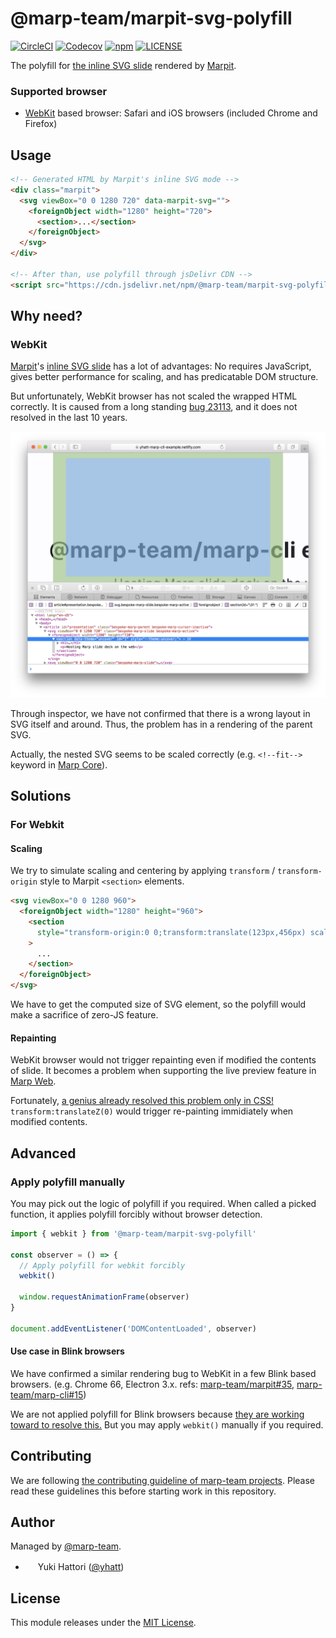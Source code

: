 # @marp-team/marpit-svg-polyfill

[![CircleCI](https://img.shields.io/circleci/project/github/marp-team/marpit-svg-polyfill/main.svg?style=flat-square&logo=circleci)](https://circleci.com/gh/marp-team/marpit-svg-polyfill/)
[![Codecov](https://img.shields.io/codecov/c/github/marp-team/marpit-svg-polyfill/main.svg?style=flat-square&logo=codecov)](https://codecov.io/gh/marp-team/marpit-svg-polyfill)
[![npm](https://img.shields.io/npm/v/@marp-team/marpit-svg-polyfill.svg?style=flat-square&logo=npm)](https://www.npmjs.com/package/@marp-team/marpit-svg-polyfill)
[![LICENSE](https://img.shields.io/github/license/marp-team/marpit-svg-polyfill.svg?style=flat-square)](./LICENSE)

The polyfill for [the inline SVG slide][inline-svg] rendered by [Marpit].

[marpit]: https://github.com/marp-team/marpit
[inline-svg]: https://marpit.marp.app/inline-svg

### Supported browser

- [WebKit](#webkit) based browser: Safari and iOS browsers (included Chrome and Firefox)

## Usage

```html
<!-- Generated HTML by Marpit's inline SVG mode -->
<div class="marpit">
  <svg viewBox="0 0 1280 720" data-marpit-svg="">
    <foreignObject width="1280" height="720">
      <section>...</section>
    </foreignObject>
  </svg>
</div>

<!-- After than, use polyfill through jsDelivr CDN -->
<script src="https://cdn.jsdelivr.net/npm/@marp-team/marpit-svg-polyfill/lib/polyfill.browser.js"></script>
```

## Why need?

### WebKit

[Marpit]'s [inline SVG slide][inline-svg] has a lot of advantages: No requires JavaScript, gives better performance for scaling, and has predicatable DOM structure.

But unfortunately, WebKit browser has not scaled the wrapped HTML correctly. It is caused from a long standing [bug 23113](https://bugs.webkit.org/show_bug.cgi?id=23113), and it does not resolved in the last 10 years.

![](https://raw.githubusercontent.com/marp-team/marpit-svg-polyfill/main/docs/webkit-bug.png)

Through inspector, we have not confirmed that there is a wrong layout in SVG itself and around. Thus, the problem has in a rendering of the parent SVG.

Actually, the nested SVG seems to be scaled correctly (e.g. `<!--fit-->` keyword in [Marp Core](https://github.com/marp-team/marp-core)).

## Solutions

### For Webkit

#### Scaling

We try to simulate scaling and centering by applying `transform` / `transform-origin` style to Marpit `<section>` elements.

```html
<svg viewBox="0 0 1280 960">
  <foreignObject width="1280" height="960">
    <section
      style="transform-origin:0 0;transform:translate(123px,456px) scale(0.36666);"
    >
      ...
    </section>
  </foreignObject>
</svg>
```

We have to get the computed size of SVG element, so the polyfill would make a sacrifice of zero-JS feature.

#### Repainting

WebKit browser would not trigger repainting even if modified the contents of slide. It becomes a problem when supporting the live preview feature in [Marp Web](https://web.marp.app/).

Fortunately, [a genius already resolved this problem only in CSS!](https://stackoverflow.com/a/21947628) `transform:translateZ(0)` would trigger re-painting immidiately when modified contents.

## Advanced

### Apply polyfill manually

You may pick out the logic of polyfill if you required. When called a picked function, it applies polyfill forcibly without browser detection.

```javascript
import { webkit } from '@marp-team/marpit-svg-polyfill'

const observer = () => {
  // Apply polyfill for webkit forcibly
  webkit()

  window.requestAnimationFrame(observer)
}

document.addEventListener('DOMContentLoaded', observer)
```

#### Use case in Blink browsers

We have confirmed a similar rendering bug to WebKit in a few Blink based browsers. (e.g. Chrome 66, Electron 3.x. refs: [marp-team/marpit#35](https://github.com/marp-team/marpit/pull/35), [marp-team/marp-cli#15](https://github.com/marp-team/marp-cli/pull/15))

We are not applied polyfill for Blink browsers because [they are working toward to resolve this.](https://bugs.chromium.org/p/chromium/issues/detail?id=467484) But you may apply `webkit()` manually if you required.

## Contributing

We are following [the contributing guideline of marp-team projects](https://github.com/marp-team/.github/blob/master/CONTRIBUTING.md). Please read these guidelines this before starting work in this repository.

## Author

Managed by [@marp-team](https://github.com/marp-team).

- <img src="https://github.com/yhatt.png" width="16" height="16"/> Yuki Hattori ([@yhatt](https://github.com/yhatt))

## License

This module releases under the [MIT License](LICENSE).
